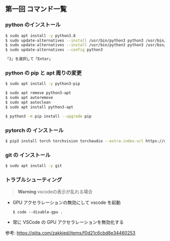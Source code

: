 ## 第一回 コマンド一覧

### python のインストール
```bash
$ sudo apt install -y python3.8
$ sudo update-alternatives --install /usr/bin/python3 python3 /usr/bin/python3.8 1
$ sudo update-alternatives --install /usr/bin/python3 python3 /usr/bin/python3.6 2
$ sudo update-alternatives --config python3

「2」を選択して「Enter」
```

### python の pip と apt 周りの変更
```bash
$ sudo apt install -y python3-pip

$ sudo apt remove python3-apt
$ sudo apt autoremove
$ sudo apt autoclean
$ sudo apt install python3-apt

$ python3 -m pip install --upgrade pip
```

### pytorch の インストール
```bash
$ pip3 install torch torchvision torchaudio --extra-index-url https://download.pytorch.org/whl/cpu
```

### git の インストール
```bash
$ sudo apt install -y git
```

### トラブルシューティング
> **Warning** vscodeの表示が乱れる場合
- GPU アクセラレーションの無効にして vscode を起動
    ```
    $ code --disable-gpu .
    ```
- 常に VSCode の GPU アクセラレーションを無効化する

参考: https://qiita.com/zakkied/items/f0d21c6cbd8e34460253
